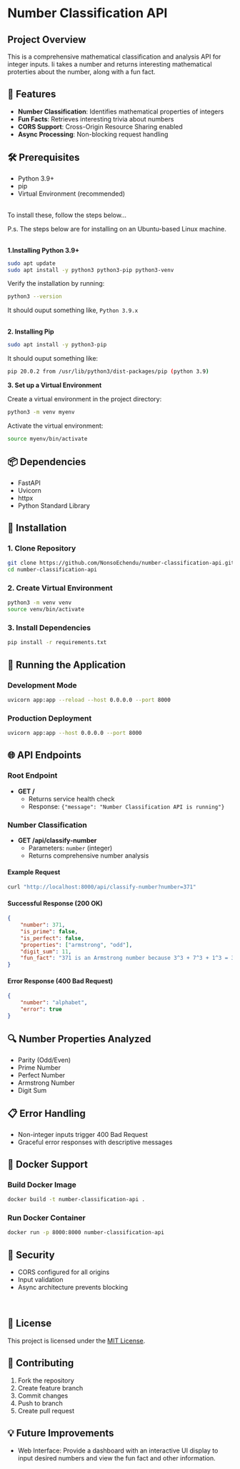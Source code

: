 # Number Classification API

## Project Overview

This is a comprehensive mathematical classification and analysis API for integer inputs. Ii takes a number and returns interesting mathematical proterties about the number, along with a fun fact.

## 🚀 Features

- **Number Classification**: Identifies mathematical properties of integers
- **Fun Facts**: Retrieves interesting trivia about numbers
- **CORS Support**: Cross-Origin Resource Sharing enabled
- **Async Processing**: Non-blocking request handling

## 🛠 Prerequisites

- Python 3.9+
- pip
- Virtual Environment (recommended)

<br>To install these, follow the steps below...

P.s. The steps below are for installing on an Ubuntu-based Linux machine. <br><br>

**1\.Installing Python 3.9+**

```bash
sudo apt update
sudo apt install -y python3 python3-pip python3-venv
```

Verify the installation by running:

```bash
python3 --version
```

It should ouput something like, `Python 3.9.x` <br><br>

**2\. Installing Pip**

```bash
sudo apt install -y python3-pip
```

It should ouput something like:

```bash
pip 20.0.2 from /usr/lib/python3/dist-packages/pip (python 3.9)
```

**3\. Set up a Virtual Environment**

Create a virtual environment in the project directory:

```bash
python3 -m venv myenv
```

Activate the virtual environment:

```bash
source myenv/bin/activate
```

## 📦 Dependencies

- FastAPI
- Uvicorn
- httpx
- Python Standard Library

## 🔧 Installation

### 1. Clone Repository
```bash
git clone https://github.com/NonsoEchendu/number-classification-api.git
cd number-classification-api
```

### 2. Create Virtual Environment
```bash
python3 -m venv venv
source venv/bin/activate 
```

### 3. Install Dependencies
```bash
pip install -r requirements.txt
```

## 🚀 Running the Application

### Development Mode
```bash
uvicorn app:app --reload --host 0.0.0.0 --port 8000
```

### Production Deployment
```bash
uvicorn app:app --host 0.0.0.0 --port 8000
```

## 🌐 API Endpoints

### Root Endpoint
- **GET /** 
  - Returns service health check
  - Response: `{"message": "Number Classification API is running"}`

### Number Classification
- **GET /api/classify-number**
  - Parameters: `number` (integer)
  - Returns comprehensive number analysis

#### Example Request
```bash
curl "http://localhost:8000/api/classify-number?number=371"
```

#### Successful Response (200 OK)
```json
{
    "number": 371,
    "is_prime": false,
    "is_perfect": false,
    "properties": ["armstrong", "odd"],
    "digit_sum": 11,
    "fun_fact": "371 is an Armstrong number because 3^3 + 7^3 + 1^3 = 371"
}
```

#### Error Response (400 Bad Request)
```json
{
    "number": "alphabet",
    "error": true
}
```

## 🔍 Number Properties Analyzed

- Parity (Odd/Even)
- Prime Number
- Perfect Number
- Armstrong Number
- Digit Sum

## 📋 Error Handling

- Non-integer inputs trigger 400 Bad Request
- Graceful error responses with descriptive messages

## 🐳 Docker Support

### Build Docker Image
```bash
docker build -t number-classification-api .
```

### Run Docker Container
```bash
docker run -p 8000:8000 number-classification-api
```

## 🔐 Security

- CORS configured for all origins
- Input validation
- Async architecture prevents blocking

<br>

## 📝 License

This project is licensed under the [MIT License](https://opensource.org/license/MIT).

## 🤝 Contributing

1. Fork the repository
2. Create feature branch
3. Commit changes
4. Push to branch
5. Create pull request

## 💡 Future Improvements

- Web Interface: Provide a dashboard with an interactive UI display to input desired numbers and view the fun fact and other information.